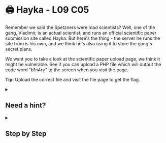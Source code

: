 # 🖨 Hayka - L09 C05

Remember we said the Spetzners were mad scientists? Well, one of the gang, Vladimir, is an actual scientist, and runs an official scientific paper submission site called Hayka. But here's the thing - the server he runs the site from is his own, and we think he's also using it to store the gang's secret plans.

We want you to take a look at the scientific paper upload page, we think it might be vulnerable. See if you can upload a PHP file which will output the code word "b1n4ry" to the screen when you visit the page.

**Tip:** Upload the correct file and visit the file page to get the flag.

<details><summary>

## Need a hint?</summary>

```txt
💡 Hint: Make sure your php file has the right extension and contains actual PHP code.
   The goal is to demonstrate that you could have run malicious code on the server if you wanted to.
```

</details>

<details><summary>

## Step by Step</summary>

- Create a new .php file with the following contents and with your chosen `filename`

```php
< ?PHP
echo "b1n4ry"
? >
```

- Upload the file to the page
- Change the url to `https://www.hellohayka.com/filename.php`
- The flag should appear

`flag: 7ADEvbYwJXzEw3tIcCB0`

</details>
